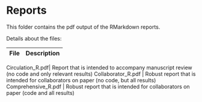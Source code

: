 # Reports
  
This folder contains the pdf output of the RMarkdown reports.  
  
Details about the files:  
  
File | Description
---|---------------------------------------------------------------------
    
Circulation_R.pdf| Report that is intended to accompany manuscript review (no code and only relevant results)
Collaborator_R.pdf | Robust report that is intended for collaborators on paper (no code, but all results)
Comprehensive_R.pdf | Robust report that is intended for collaborators on paper (code and all results)